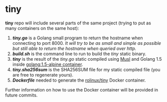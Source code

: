 # tiny
__tiny__ repo will include several parts of the same project (trying to put as many containers on the same host):
1. **_tiny.go_** is a Golang small program to return the hostname when connecting to port 8000. _It will try to be as small and simple as possible but still able to return the hostname when queried over http._
2. **_build.sh_** is the command line to run to build the _tiny_ static binary.
3. **_tiny_** is the result of the _tiny.go_ static compiled using [Musl](http://www.musl-libc.org) and Golang 1.5 inside [golang:1.5-alpine container](https://hub.docker.com/_/golang/).
4. **_tiny.sha256sum_** is the SHA256SUM file for my static compiled file (you are free to regenerate yours).
5. **_Dockerfile_** needed to generate the [rolinux/tiny](https://hub.docker.com/r/rolinux/tiny/) Docker container.

Further information on how to use the Docker container will be provided in future commits.
